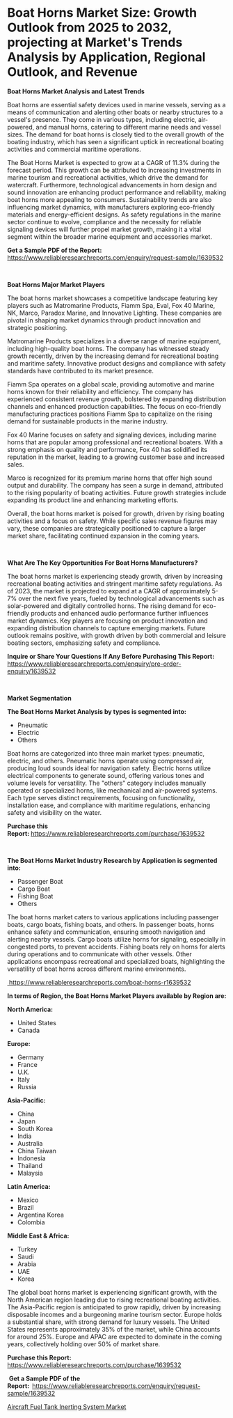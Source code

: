 <p><h1>Boat Horns Market Size: Growth Outlook from 2025 to 2032, projecting at Market's Trends Analysis by Application, Regional Outlook, and Revenue</h1></p><p><strong>Boat Horns Market Analysis and Latest Trends</strong></p>
<p><p>Boat horns are essential safety devices used in marine vessels, serving as a means of communication and alerting other boats or nearby structures to a vessel's presence. They come in various types, including electric, air-powered, and manual horns, catering to different marine needs and vessel sizes. The demand for boat horns is closely tied to the overall growth of the boating industry, which has seen a significant uptick in recreational boating activities and commercial maritime operations.</p><p>The Boat Horns Market is expected to grow at a CAGR of 11.3% during the forecast period. This growth can be attributed to increasing investments in marine tourism and recreational activities, which drive the demand for watercraft. Furthermore, technological advancements in horn design and sound innovation are enhancing product performance and reliability, making boat horns more appealing to consumers. Sustainability trends are also influencing market dynamics, with manufacturers exploring eco-friendly materials and energy-efficient designs. As safety regulations in the marine sector continue to evolve, compliance and the necessity for reliable signaling devices will further propel market growth, making it a vital segment within the broader marine equipment and accessories market.</p></p>
<p><strong>Get a Sample PDF of the Report:&nbsp;</strong> <a href="https://www.reliableresearchreports.com/enquiry/request-sample/1639532?utm_campaign=2002&utm_medium=2&utm_source=Github&utm_content=ia&utm_term=22022025&utm_id=boat-horns">https://www.reliableresearchreports.com/enquiry/request-sample/1639532</a></p>
<p>&nbsp;</p>
<p><strong>Boat Horns Major Market Players</strong></p>
<p><p>The boat horns market showcases a competitive landscape featuring key players such as Matromarine Products, Fiamm Spa, Eval, Fox 40 Marine, NK, Marco, Paradox Marine, and Innovative Lighting. These companies are pivotal in shaping market dynamics through product innovation and strategic positioning.</p><p>Matromarine Products specializes in a diverse range of marine equipment, including high-quality boat horns. The company has witnessed steady growth recently, driven by the increasing demand for recreational boating and maritime safety. Innovative product designs and compliance with safety standards have contributed to its market presence.</p><p>Fiamm Spa operates on a global scale, providing automotive and marine horns known for their reliability and efficiency. The company has experienced consistent revenue growth, bolstered by expanding distribution channels and enhanced production capabilities. The focus on eco-friendly manufacturing practices positions Fiamm Spa to capitalize on the rising demand for sustainable products in the marine industry.</p><p>Fox 40 Marine focuses on safety and signaling devices, including marine horns that are popular among professional and recreational boaters. With a strong emphasis on quality and performance, Fox 40 has solidified its reputation in the market, leading to a growing customer base and increased sales.</p><p>Marco is recognized for its premium marine horns that offer high sound output and durability. The company has seen a surge in demand, attributed to the rising popularity of boating activities. Future growth strategies include expanding its product line and enhancing marketing efforts.</p><p>Overall, the boat horns market is poised for growth, driven by rising boating activities and a focus on safety. While specific sales revenue figures may vary, these companies are strategically positioned to capture a larger market share, facilitating continued expansion in the coming years.</p></p>
<p>&nbsp;</p>
<p><strong>What Are The Key Opportunities For Boat Horns Manufacturers?</strong></p>
<p><p>The boat horns market is experiencing steady growth, driven by increasing recreational boating activities and stringent maritime safety regulations. As of 2023, the market is projected to expand at a CAGR of approximately 5-7% over the next five years, fueled by technological advancements such as solar-powered and digitally controlled horns. The rising demand for eco-friendly products and enhanced audio performance further influences market dynamics. Key players are focusing on product innovation and expanding distribution channels to capture emerging markets. Future outlook remains positive, with growth driven by both commercial and leisure boating sectors, emphasizing safety and compliance.</p></p>
<p><strong>Inquire or Share Your Questions If Any Before Purchasing This Report:</strong> <a href="https://www.reliableresearchreports.com/enquiry/pre-order-enquiry/1639532?utm_campaign=2002&utm_medium=2&utm_source=Github&utm_content=ia&utm_term=22022025&utm_id=boat-horns">https://www.reliableresearchreports.com/enquiry/pre-order-enquiry/1639532</a></p>
<p>&nbsp;</p>
<p><strong>Market Segmentation</strong></p>
<p><strong>The Boat Horns Market Analysis by types is segmented into:</strong></p>
<p><ul><li>Pneumatic</li><li>Electric</li><li>Others</li></ul></p>
<p><p>Boat horns are categorized into three main market types: pneumatic, electric, and others. Pneumatic horns operate using compressed air, producing loud sounds ideal for navigation safety. Electric horns utilize electrical components to generate sound, offering various tones and volume levels for versatility. The "others" category includes manually operated or specialized horns, like mechanical and air-powered systems. Each type serves distinct requirements, focusing on functionality, installation ease, and compliance with maritime regulations, enhancing safety and visibility on the water.</p></p>
<p><strong>Purchase this Report:&nbsp;</strong><a href="https://www.reliableresearchreports.com/purchase/1639532?utm_campaign=2002&utm_medium=2&utm_source=Github&utm_content=ia&utm_term=22022025&utm_id=boat-horns">https://www.reliableresearchreports.com/purchase/1639532</a></p>
<p>&nbsp;</p>
<p><strong>The Boat Horns Market Industry Research by Application is segmented into:</strong></p>
<p><ul><li>Passenger Boat</li><li>Cargo Boat</li><li>Fishing Boat</li><li>Others</li></ul></p>
<p><p>The boat horns market caters to various applications including passenger boats, cargo boats, fishing boats, and others. In passenger boats, horns enhance safety and communication, ensuring smooth navigation and alerting nearby vessels. Cargo boats utilize horns for signaling, especially in congested ports, to prevent accidents. Fishing boats rely on horns for alerts during operations and to communicate with other vessels. Other applications encompass recreational and specialized boats, highlighting the versatility of boat horns across different marine environments.</p></p>
<p><a href="https://www.reliableresearchreports.com/boat-horns-r1639532?utm_campaign=2002&utm_medium=2&utm_source=Github&utm_content=ia&utm_term=22022025&utm_id=boat-horns">&nbsp;https://www.reliableresearchreports.com/boat-horns-r1639532</a></p>
<p><strong>In terms of Region, the Boat Horns Market Players available by Region are:</strong></p>
<p>
    <p> <strong> North America: </strong>
        <ul>
            <li>United States</li>
            <li>Canada</li>
        </ul>
        </p> 
    <p> <strong> Europe: </strong>
        <ul>
            <li>Germany</li>
            <li>France</li>
            <li>U.K.</li>
            <li>Italy</li>
            <li>Russia</li>
        </ul>
        </p> 
    <p> <strong> Asia-Pacific: </strong>
        <ul>
            <li>China</li>
            <li>Japan</li>
            <li>South Korea</li>
            <li>India</li>
            <li>Australia</li>
            <li>China Taiwan</li>
            <li>Indonesia</li>
            <li>Thailand</li>
            <li>Malaysia</li>
        </ul>
        </p> 
    <p> <strong> Latin America: </strong>
        <ul>
            <li>Mexico</li>
            <li>Brazil</li>
            <li>Argentina Korea</li>
            <li>Colombia</li>
        </ul>
        </p> 
    <p> <strong> Middle East & Africa: </strong>
        <ul>
            <li>Turkey</li>
            <li>Saudi</li>
            <li>Arabia</li>
            <li>UAE</li>
            <li>Korea</li>
        </ul>
    </p>
    </p>
<p><p>The global boat horns market is experiencing significant growth, with the North American region leading due to rising recreational boating activities. The Asia-Pacific region is anticipated to grow rapidly, driven by increasing disposable incomes and a burgeoning marine tourism sector. Europe holds a substantial share, with strong demand for luxury vessels. The United States represents approximately 35% of the market, while China accounts for around 25%. Europe and APAC are expected to dominate in the coming years, collectively holding over 50% of market share.</p></p>
<p><strong>Purchase this Report: </strong><a href="https://www.reliableresearchreports.com/purchase/1639532?utm_campaign=2002&utm_medium=2&utm_source=Github&utm_content=ia&utm_term=22022025&utm_id=boat-horns">https://www.reliableresearchreports.com/purchase/1639532</a></p>
<p>&nbsp;<strong>Get a Sample PDF of the Report:&nbsp;&nbsp;</strong><a href="https://www.reliableresearchreports.com/enquiry/request-sample/1639532?utm_campaign=2002&utm_medium=2&utm_source=Github&utm_content=ia&utm_term=22022025&utm_id=boat-horns">https://www.reliableresearchreports.com/enquiry/request-sample/1639532</a></p>
<p><strong></strong></p>
<p><p><a href="https://github.com/nathandecarvalho/Market-Research-Report-List-6/blob/main/aircraft-fuel-tank-inerting-system-market.md?utm_campaign=2002&utm_medium=2&utm_source=Github&utm_content=ia&utm_term=22022025&utm_id=boat-horns">Aircraft Fuel Tank Inerting System Market</a></p></p>